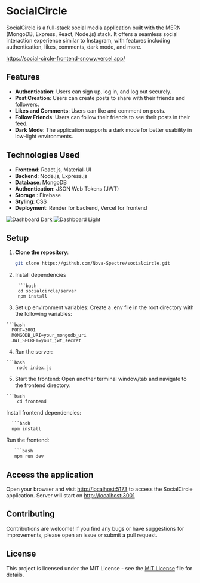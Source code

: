 # SocialCircle

SocialCircle is a full-stack social media application built with the MERN (MongoDB, Express, React, Node.js) stack. It offers a seamless social interaction experience similar to Instagram, with features including authentication, likes, comments, dark mode, and more.

https://social-circle-frontend-snowy.vercel.app/

## Features

- **Authentication**: Users can sign up, log in, and log out securely.
- **Post Creation**: Users can create posts to share with their friends and followers.
- **Likes and Comments**: Users can like and comment on posts.
- **Follow Friends**: Users can follow their friends to see their posts in their feed.
- **Dark Mode**: The application supports a dark mode for better usability in low-light environments.

## Technologies Used

- **Frontend**: React.js, Material-UI
- **Backend**: Node.js, Express.js
- **Database**: MongoDB
- **Authentication**: JSON Web Tokens (JWT)
- **Storage** : Firebase
- **Styling**: CSS
- **Deployment**: Render for backend, Vercel for frontend




![Dashboard Dark](https://github.com/Nova-Spectre/Social-Circle/assets/51260891/3e06e0a1-997d-4fe1-86e5-cd54cb7fee62)
![Dashboard Light](https://github.com/Nova-Spectre/Social-Circle/assets/51260891/3ad9e4b1-0f96-4258-be08-2c9268776b5c)

## Setup


1. **Clone the repository**:

   ```bash
   git clone https://github.com/Nova-Spectre/socialcircle.git


2. Install dependencies

        ```bash
        cd socialcircle/server
        npm install
  
  3. Set up environment variables:
  Create a .env file in the root directory with the following variables:
  
    ```bash
      PORT=3001
      MONGODB_URI=your_mongodb_uri
      JWT_SECRET=your_jwt_secret
  
  4. Run the server:
        
    ```bash
        node index.js
  
  5. Start the frontend:
      Open another terminal window/tab and navigate to the frontend directory:
  
    ```bash
        cd frontend

  
   
  Install frontend dependencies:
  
      ```bash
      npm install
  
 Run the frontend:
       
       ```bash
       npm run dev




## Access the application

Open your browser and visit [http://localhost:5173](http://localhost:5173) to access the SocialCircle application.
Server will start on [http://localhost:3001](http://localhost:3001)

## Contributing

Contributions are welcome! If you find any bugs or have suggestions for improvements, please open an issue or submit a pull request.

## License

This project is licensed under the MIT License - see the [MIT License](LICENSE) file for details.







